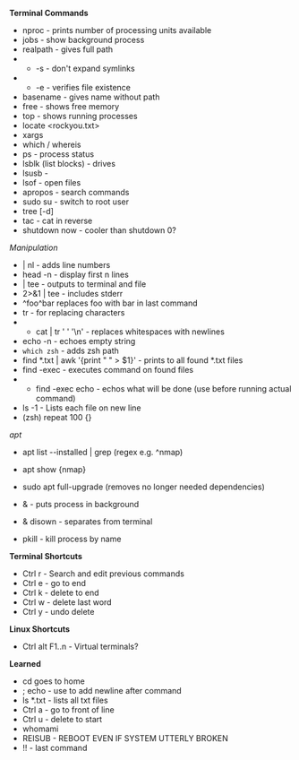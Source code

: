 **Terminal Commands**
- nproc - prints number of processing units available
- jobs - show background process
- realpath <file> - gives full path
- -   -s - don't expand symlinks
- -   -e - verifies file existence
- basename - gives name without path
- free - shows free memory
- top - shows running processes
- locate <rockyou.txt>
- xargs
- which / whereis
- ps - process status
- lsblk (list blocks) - drives
- lsusb -
- lsof - open files
- apropos - search commands
- sudo su - switch to root user
- tree [-d]
- tac - cat in reverse
- shutdown now - cooler than shutdown 0?

*Manipulation*
- | nl - adds line numbers
- head -n - display first n lines
- | tee <file> - outputs to terminal and file
- <cmd> 2>&1 | tee <file> - includes stderr
- ^foo^bar replaces foo with bar in last command
- tr - for replacing characters
- -   cat <file> | tr ' ' '\n' - replaces whitespaces with newlines
- echo -n - echoes empty string
- <some command> ``which zsh`` - adds zsh path
- find *.txt | awk '{print " " > $1}' - prints to all found *.txt files
- find -exec <command> - executes command on found files
- -   find -exec echo <command> - echos what will be done (use before running actual command)
- ls -1 - Lists each file on new line
- (zsh) repeat 100 {}
  
*apt*
- apt list --installed | grep (regex e.g. ^nmap)
- apt show {nmap}
- sudo apt full-upgrade (removes no longer needed dependencies)
  
- <command> & - puts process in background
- <command> & disown - separates from terminal
- pkill <process name> - kill process by name
  
**Terminal Shortcuts**
- Ctrl r - Search and edit previous commands
- Ctrl e - go to end
- Ctrl k - delete to end
- Ctrl w - delete last word
- Ctrl y - undo delete
  
**Linux Shortcuts**
- Ctrl alt F1..n - Virtual terminals?
  
**Learned**
- cd <no arguments> goes to home
- ; echo - use to add newline after command
- ls *.txt - lists all txt files
- Ctrl a - go to front of line
- Ctrl u - delete to start
- whomami
- REISUB - REBOOT EVEN IF SYSTEM UTTERLY BROKEN
- !! - last command

